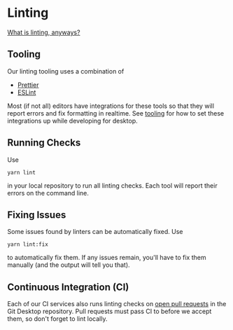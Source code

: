 # Linting

[What is linting, anyways?](https://en.wikipedia.org/wiki/Lint_%28software%29)

## Tooling

Our linting tooling uses a combination of

* [Prettier](https://github.com/prettier/prettier)
* [ESLint](https://github.com/eslint/eslint)

Most (if not all) editors have integrations for these tools so that they will report errors and fix formatting in realtime. See [tooling](./tooling.md) for how to set these integrations up while developing for desktop.

## Running Checks

Use

```shellsession
yarn lint
```

in your local repository to run all linting checks. Each tool will report their errors on the command line.

## Fixing Issues

Some issues found by linters can be automatically fixed. Use

```shellsession
yarn lint:fix
```

to automatically fix them. If any issues remain, you'll have to fix them manually (and the output will tell you that).

## Continuous Integration (CI)

Each of our CI services also runs linting checks on [open pull requests](https://github.com/desktop/desktop/pulls) in the Git Desktop repository. Pull requests must pass CI to before we accept them, so don't forget to lint locally.
